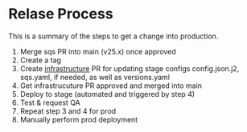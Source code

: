 # Relase Process

This is a summary of the steps to get a change into production.

1. Merge sqs PR into main (v25.x) once approved
2. Create a tag
3. Create [infrastructure](https://github.com/osmosis-labs/infrastructure) PR for updating stage configs config.json.j2, sqs.yaml, if needed, as well as versions.yaml
4. Get infrastrucuture PR approved and merged into main
5. Deploy to stage (automated and triggered by step 4)
6. Test & request QA
7. Repeat step 3 and 4 for prod
8. Manually perform prod deployment